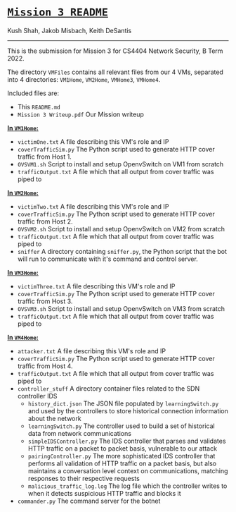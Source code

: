 # **<u>`Mission 3 README`</u>**

Kush Shah, Jakob Misbach, Keith DeSantis

___

This is the submission for Mission 3 for CS4404 Network Security, B Term 2022.

The directory `VMFiles` contains all relevant files from our 4 VMs, separated into 4 directories: `VM1Home`, `VM2Home`, `VMHome3`, `VMHome4`.

Included files are:

* This `README.md`
* `Mission 3 Writeup.pdf` Our Mission writeup

**<u> In `VM1Home`: </u>**
* `victimOne.txt` A file describing this VM's role and IP 
* `coverTrafficSim.py` The Python script used to generate HTTP cover traffic from Host 1.
* `OVSVM1.sh` Script to install and setup OpenvSwitch on VM1 from scratch
* `trafficOutput.txt` A file which that all output from cover traffic was piped to

**<u> In `VM2Home`: </u>**

* `victimTwo.txt` A file describing this VM's role and IP 
* `coverTrafficSim.py` The Python script used to generate HTTP cover traffic from Host 2.
* `OVSVM2.sh` Script to install and setup OpenvSwitch on VM2 from scratch
* `trafficOutput.txt` A file which that all output from cover traffic was piped to
* `sniffer` A directory containing `sniffer.py`, the Python script that the bot will run to communicate with it's command and control server.

**<u> In `VM3Home`: </u>**

* `victimThree.txt` A file describing this VM's role and IP 
* `coverTrafficSim.py` The Python script used to generate HTTP cover traffic from Host 3.
* `OVSVM3.sh` Script to install and setup OpenvSwitch on VM3 from scratch
* `trafficOutput.txt` A file which that all output from cover traffic was piped to

**<u> In `VM4Home`: </u>**

* `attacker.txt` A file describing this VM's role and IP 
* `coverTrafficSim.py` The Python script used to generate HTTP cover traffic from Host 4.
* `trafficOutput.txt` A file which that all output from cover traffic was piped to
* `controller_stuff` A directory container files related to the SDN controller IDS
    * `history_dict.json` The JSON file populated by `learningSwitch.py` and used by the controllers to store historical connection information about the network
    * `learningSwitch.py` The controller used to build a set of historical data from network communications
    * `simpleIDSController.py` The IDS controller that parses and validates HTTP traffic on a packet to packet basis, vulnerable to our attack
    * `pairingController.py` The more sophisticated IDS controller that performs all validation of HTTP traffic on a packet basis, but also maintains a conversation level context on communications, matching responses to their respective requests
    * `malicious_traffic_log.log` The log file which the controller writes to when it detects suspicious HTTP traffic and blocks it
* `commander.py` The command server for the botnet